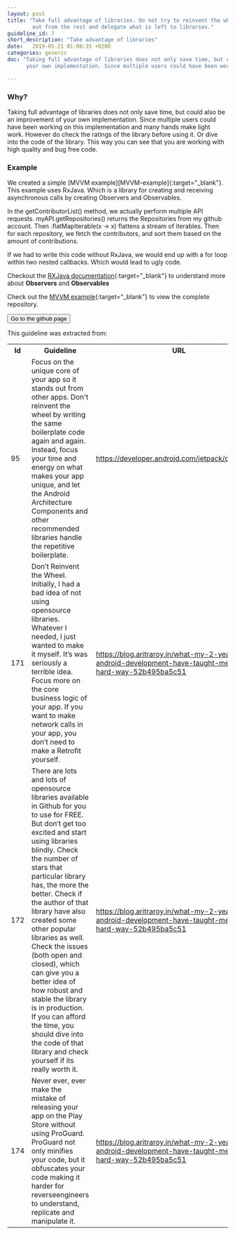 ```yaml
---
layout: post
title: "Take full advantage of libraries. Do not try to reinvent the wheel and loose time by implementing boilerplate code. Focus on what makes your app stand
        out from the rest and delegate what is left to libraries."
guideline_id: 7
short_description: "Take advantage of libraries"
date:   2019-05-21 01:00:35 +0200
categories: generic
doc: "Taking full advantage of libraries does not only save time, but could also be an improvement of 
      your own implementation. Since multiple users could have been working on this implementation and many hands make light work."

---
```

<h3>Why?</h3>
Taking full advantage of libraries does not only save time, but could also be an improvement of 
your own implementation. Since multiple users could have been working on this implementation and many hands make light work.
 However do check the ratings of the library before using it. Or dive into the code of the library. This way you can
see that you are working with high quality and bug free code.

<h3>Example</h3>
We created a simple [MVVM example][MVVM-example]{:target="_blank"}. 
This example uses RxJava. Which is a library for creating and 
receiving asynchronous calls by creating Observers and Observables.

<script src="https://gist.github.com/Geertdepont/047f1270a4745522b26927ae208eabfe.js"></script>

In the getContributorList() method, we actually perform multiple API requests.
myAPI.getRepositories() returns the Repositories from my github account.
Then .flatMapIterable(x -> x) flattens a stream of iterables. Then for each repository, we fetch 
the contributors, and sort them based on the amount of contributions.

If we had to write this code without RxJava, we would end up with a for loop within two nested callbacks. 
Which would lead to ugly code.

Checkout the [RXJava documentation][RX-Java]{:target="_blank"} to understand more about <b>Observers</b> and <b>Observables</b>

Check out the [MVVM example][MVVM-example]{:target="_blank"} to view the complete repository.

<a href="https://github.com/Geertdepont/bachelor_thesis/tree/master/RxjavaRetrofitGithub" target="_blank"><button type="button" class="btn btn-primary btn-icon-right">Go to the github page</button></a>

This guideline was extracted from:
<table id="guidelinelinks">
  <tr>
    <th>Id</th>
    <th>Guideline</th>
    <th>URL</th>
  </tr>
    <tr>
      <td>95</td>
      <td>Focus on the unique core of your app so it stands out from other apps. Don't reinvent the wheel by writing the same boilerplate code again and again. Instead, focus your time and energy on what makes your app unique, and let the Android Architecture Components and other recommended libraries handle the repetitive boilerplate.</td>
      <td><a href="https://developer.android.com/jetpack/docs/guide" target="_blank">https://developer.android.com/jetpack/docs/guide</a></td>
    </tr>     
    <tr>
      <td>171</td>
      <td>Don’t Reinvent the Wheel. Initially, I had a bad idea of not using opensource libraries. Whatever I needed, I just wanted to make it myself. It’s was seriously a terrible idea. Focus more on the core business logic of your app. If you want to make network calls in your app, you don’t need to make a Retrofit yourself.</td>
      <td><a href="https://blog.aritraroy.in/what-my-2-years-of-android-development-have-taught-me-the-hard-way-52b495ba5c51" target="_blank">https://blog.aritraroy.in/what-my-2-years-of-android-development-have-taught-me-the-hard-way-52b495ba5c51</a></td>
    </tr>     
    <tr>
      <td>172</td>
      <td>There are lots and lots of opensource libraries available in Github for you to use for FREE. But don’t get too excited and start using libraries blindly. Check the number of stars that particular library has, the more the better. Check if the author of that library have also created some other popular libraries as well. Check the issues (both open and closed), which can give you a better idea of how robust and stable the library is in production. If you can afford the time, you should dive into the code of that library and check yourself if its really worth it.</td>
      <td><a href="https://blog.aritraroy.in/what-my-2-years-of-android-development-have-taught-me-the-hard-way-52b495ba5c51" target="_blank">https://blog.aritraroy.in/what-my-2-years-of-android-development-have-taught-me-the-hard-way-52b495ba5c51</a></td>
    </tr>       
    <tr>
      <td>174</td>
      <td>Never ever, ever make the mistake of releasing your app on the Play Store without using ProGuard. ProGuard not only minifies your code, but it obfuscates your code making it harder for reverseengineers to understand, replicate and manipulate it.</td>
      <td><a href="https://blog.aritraroy.in/what-my-2-years-of-android-development-have-taught-me-the-hard-way-52b495ba5c51" target="_blank">https://blog.aritraroy.in/what-my-2-years-of-android-development-have-taught-me-the-hard-way-52b495ba5c51</a></td>
    </tr>      
</table>

[MVVM-example]: https://github.com/Geertdepont/bachelor_thesis/tree/master/RxjavaRetrofitGithub
[RX-Java]: http://reactivex.io/documentation